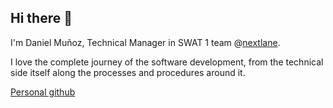 ## Hi there 👋

I'm Daniel Muñoz, Technical Manager in SWAT 1 team @[nextlane](https://github.com/Nextlane-R-D). 

I love the complete journey of the software development, from the technical side itself along the processes and procedures around it.

[Personal github](https://github.com/devmunoz)
